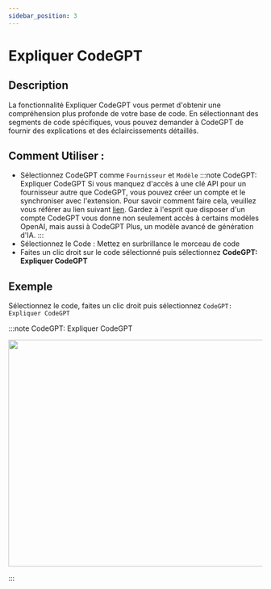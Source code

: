 ```yaml
---
sidebar_position: 3
---
```


# Expliquer CodeGPT

## Description
La fonctionnalité Expliquer CodeGPT vous permet d'obtenir une compréhension plus profonde de votre base de code. En sélectionnant des segments de code spécifiques, vous pouvez demander à CodeGPT de fournir des explications et des éclaircissements détaillés.

## Comment Utiliser :
- Sélectionnez CodeGPT comme `Fournisseur` et `Modèle`
:::note CodeGPT: Expliquer CodeGPT
Si vous manquez d'accès à une clé API pour un fournisseur autre que CodeGPT, vous pouvez créer un compte et le synchroniser avec l'extension. Pour savoir comment faire cela, veuillez vous référer au lien suivant [lien](https://intercom.help/codegpt/fr/articles/8699317-connect-with-codegpt-new-extension). Gardez à l'esprit que disposer d'un compte CodeGPT vous donne non seulement accès à certains modèles OpenAI, mais aussi à CodeGPT Plus, un modèle avancé de génération d'IA.
:::
- Sélectionnez le Code : Mettez en surbrillance le morceau de code
- Faites un clic droit sur le code sélectionné puis sélectionnez **CodeGPT: Expliquer CodeGPT**

## Exemple
Sélectionnez le code, faites un clic droit puis sélectionnez `CodeGPT: Expliquer CodeGPT`

:::note CodeGPT: Expliquer CodeGPT
<p align="center">
  <img width="700" height="450" src="https://github.com/davila7/code-gpt-docs/assets/37567214/028b1e5e-3631-460c-9b89-2307d4aa4568" />
</p>
:::

